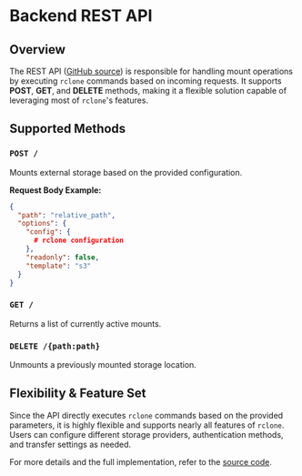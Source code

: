 # Backend REST API

## Overview

The REST API ([GitHub source](https://github.com/jsc-jupyter/jupyterlab-data-mount-api)) is responsible for handling mount operations by executing `rclone` commands based on incoming requests. It supports **POST**, **GET**, and **DELETE** methods, making it a flexible solution capable of leveraging most of `rclone`'s features.

## Supported Methods

### `POST /`

Mounts external storage based on the provided configuration.

**Request Body Example:**

```json
{
  "path": "relative_path",
  "options": {
    "config": {
      # rclone configuration
    },
    "readonly": false,
    "template": "s3"
  }
}
```

### `GET /`

Returns a list of currently active mounts.

### `DELETE /{path:path}`

Unmounts a previously mounted storage location.

## Flexibility & Feature Set

Since the API directly executes `rclone` commands based on the provided parameters, it is highly flexible and supports nearly all features of `rclone`. Users can configure different storage providers, authentication methods, and transfer settings as needed.

For more details and the full implementation, refer to the [source code](https://github.com/jsc-jupyter/jupyterlab-data-mount-api).
